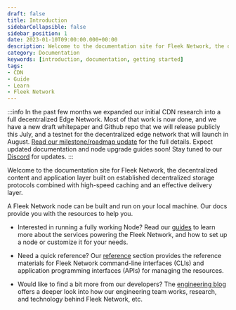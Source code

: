 ```yaml
---
draft: false
title: Introduction
sidebarCollapsible: false
sidebar_position: 1
date: 2023-01-10T09:00:00.000+00:00
description: Welcome to the documentation site for Fleek Network, the decentralized content and application layer built on established decentralized storage protocols combined with high-speed caching and an effective delivery layer.
category: Documentation
keywords: [introduction, documentation, getting started]
tags:
- CDN
- Guide
- Learn
- Fleek Network
---
```


:::info
In the past few months we expanded our initial CDN research into a full decentralized Edge Network. Most of that work is now done, and we have a new draft whitepaper and Github repo that we will release publicly this July, and a testnet for the decentralized edge network that will launch in August. [Read our milestone/roadmap update](https://blog.fleek.network/post/fleek-network-milestones-update/) for the full details. Expect updated documentation and node upgrade guides soon! Stay tuned to our [Discord](https://discord.gg/fleekxyz) for updates.
:::


Welcome to the documentation site for Fleek Network, the decentralized content and application layer built on established decentralized storage protocols combined with high-speed caching and an effective delivery layer.

A Fleek Network node can be built and run on your local machine. Our docs provide you with the resources to help you.

- Interested in running a fully working Node? Read our [guides](/guides) to learn more about the services powering the Fleek Network, and how to set up a node or customize it for your needs.

- Need a quick reference? Our [reference](/reference) section provides the reference materials for Fleek Network command-line interfaces (CLIs) and application programming interfaces (APIs) for managing the resources.

- Would like to find a bit more from our developers? The [engineering blog](/blog) offers a deeper look into how our engineering team works, research, and technology behind Fleek Network, etc.

